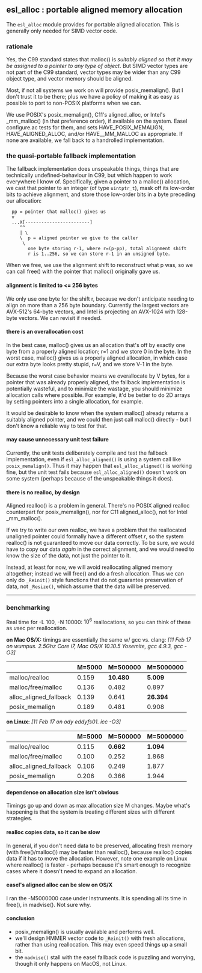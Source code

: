 ## esl_alloc : portable aligned memory allocation

The `esl_alloc` module provides for portable aligned allocation. This
is generally only needed for SIMD vector code.

### rationale

Yes, the C99 standard states that malloc() is _suitably aligned so
that it may be assigned to a pointer to any type of object_. But SIMD
vector types are not part of the C99 standard, vector types may be
wider than any C99 object type, and vector memory should be aligned.

Most, if not all systems we work on will provide posix_memalign().
But I don't trust it to be there; plus we have a policy of making it
as easy as possible to port to non-POSIX platforms when we can.

We use POSIX's posix_memalign(), C11's aligned_alloc, or Intel's
_mm_malloc() (in that preference order), if available on the system.
Easel configure.ac tests for them, and sets HAVE_POSIX_MEMALIGN,
HAVE_ALIGNED_ALLOC, and/or HAVE__MM_MALLOC as appropriate. If none are
available, we fall back to a handrolled implementation.

### the quasi-portable fallback implementation

The fallback implementation does unspeakable things, things that are
technically undefined-behaviour in C99, but which happen to work
everywhere I know of. Specifically, given a pointer to a malloc()
allocation, we cast that pointer to an integer (of type `uintptr_t`),
mask off its low-order bits to achieve alignment, and store those
low-order bits in a byte preceding our allocation:

```
  pp = pointer that malloc() gives us
  v
  ...X[------------------------]
     ^^
     | \
     \  p = aligned pointer we give to the caller
      \
        one byte storing r-1, where r=(p-pp), total alignment shift
        r is 1..256, so we can store r-1 in an unsigned byte.
```
       
When we free, we use the alignment shift to reconstruct what p was, so
we can call free() with the pointer that malloc() originally gave us.

#### alignment is limited to <= 256 bytes

We only use one byte for the shift r, because we don't anticipate
needing to align on more than a 256 byte boundary. Currently the
largest vectors are AVX-512's 64-byte vectors, and Intel is
projecting an AVX-1024 with 128-byte vectors. We can revisit if
needed.

#### there is an overallocation cost

In the best case, malloc() gives us an allocation that's off by
exactly one byte from a properly aligned location; r=1 and we store
0 in the byte. In the worst case, malloc() gives us a properly
aligned allocation, in which case our extra byte looks pretty
stupid, r=V, and we store V-1 in the byte.

Because the worst case behavior means we overallocate by V bytes,
for a pointer that was already properly aligned, the fallback
implementation is potentially wasteful, and to minimize the
wastage, you should minimize allocation calls where possible. For
example, it'd be better to do 2D arrays by setting pointers into a
single allocation, for example.

It would be desirable to know when the system malloc() already
returns a suitably aligned pointer, and we could then just call
malloc() directly - but I don't know a reliable way to test for that.

#### may cause unnecessary unit test failure

Currently, the unit tests deliberately compile and test the fallback
implementation, even if `esl_alloc_aligned()` is using a system call
like `posix_memalign()`. Thus it may happen that `esl_alloc_aligned()`
is working fine, but the unit test fails because `esl_alloc_aligned()`
doesn't work on some system (perhaps because of the unspeakable things
it does).

#### there is no realloc, by design

Aligned realloc() is a problem in general. There's no POSIX aligned
realloc counterpart for posix_memalign(), nor for C11 aligned_alloc(),
not for Intel _mm_malloc(). 

If we try to write our own realloc, we have a problem that the
reallocated unaligned pointer could formally have a different offset
$r$, so the system realloc() is not guaranteed to move our data
correctly. To be sure, we would have to copy our data *again* in the
correct alignment, and we would need to know the size of the data, not
just the pointer to it.

Instead, at least for now, we will avoid reallocating aligned memory
altogether; instead we will free() and do a fresh allocation.  Thus we
can only do `_Reinit()` style functions that do not guarantee
preservation of data, not `_Resize()`, which assume that the data will
be preserved.


-----------------------------------------------------------------
### benchmarking

Real time for -L 100, -N 10000: $10^6$ reallocations, so you can think
of these as $u$sec per reallocation.

**on Mac OS/X:** timings are essentially the same w/ gcc vs. clang:
_[11 Feb 17 on wumpus. 2.5Ghz Core i7, Mac OS/X 10.10.5 Yosemite, gcc 4.9.3, gcc -O3]_

|                        | M=5000 | M=500000   | M=5000000  |
|------------------------|--------|------------|------------|
| malloc/realloc         | 0.159  | **10.480** |  **5.009** |
| malloc/free/malloc     | 0.136  |    0.482   |    0.897   |
| alloc_aligned_fallback | 0.139  |    0.641   | **26.394** |
| posix_memalign         | 0.189  |    0.481   |    0.908   |



**on Linux:**
_[11 Feb 17 on ody eddyfs01. icc -O3]_

|                        | M=5000 | M=500000   | M=5000000  |
|------------------------|--------|------------|------------|
| malloc/realloc         | 0.115  |  **0.662** | **1.094**  |
| malloc/free/malloc     | 0.100  |    0.252   |   1.868    |
| alloc_aligned_fallback | 0.106  |    0.249   |   1.877    |
| posix_memalign         | 0.206  |    0.366   |   1.944    |


#### dependence on allocation size isn't obvious

Timings go up and down as max allocation size M changes. Maybe what's
happening is that the system is treating different sizes with
different strategies.

#### realloc copies data, so it can be slow

In general, if you don't need data to be preserved, allocating fresh
memory (with free()/malloc()) may be faster than realloc(), because
realloc() copies data if it has to move the allocation.  However, note
one example on Linux where realloc() is faster - perhaps because it's
smart enough to recognize cases where it doesn't need to expand an
allocation.

#### easel's aligned alloc can be slow on OS/X

I ran the -M5000000 case under Instruments. It is spending all its
time in free(), in madvise(). Not sure why.

#### conclusion

* posix_memalign() is usually available and performs well. 
* we'll design HMMER vector code to `_Reinit()` with fresh
  allocations, rather than using reallocation. This may even
  speed things up a small bit.
* the `madvise()` stall with the easel fallback code is puzzling 
  and worrying, though it only happens on MacOS, not Linux.
  
  
  
